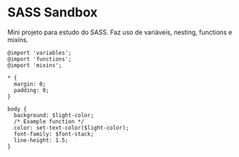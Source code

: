 # SASS Sandbox

Mini projeto para estudo do SASS. Faz uso de variáveis, nesting, functions e mixins.

```
@import 'variables';
@import 'functions';
@import 'mixins';

* {
  margin: 0;
  padding: 0;
}

body {
  background: $light-color;
  /* Example function */
  color: set-text-color($light-color);
  font-family: $font-stack;
  line-height: 1.5;
}
```
